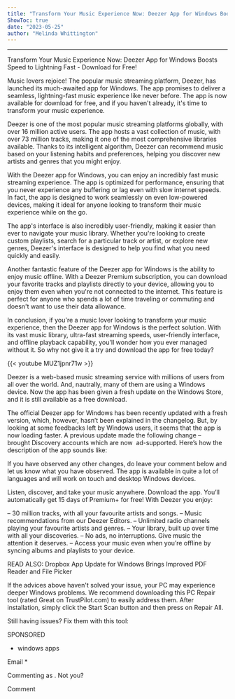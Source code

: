 ```yaml
---
title: "Transform Your Music Experience Now: Deezer App for Windows Boosts Speed to Lightning Fast - Download for Free!"
ShowToc: true 
date: "2023-05-25"
author: "Melinda Whittington"
---
```

*****
Transform Your Music Experience Now: Deezer App for Windows Boosts Speed to Lightning Fast - Download for Free!

Music lovers rejoice! The popular music streaming platform, Deezer, has launched its much-awaited app for Windows. The app promises to deliver a seamless, lightning-fast music experience like never before. The app is now available for download for free, and if you haven't already, it's time to transform your music experience.

Deezer is one of the most popular music streaming platforms globally, with over 16 million active users. The app hosts a vast collection of music, with over 73 million tracks, making it one of the most comprehensive libraries available. Thanks to its intelligent algorithm, Deezer can recommend music based on your listening habits and preferences, helping you discover new artists and genres that you might enjoy.

With the Deezer app for Windows, you can enjoy an incredibly fast music streaming experience. The app is optimized for performance, ensuring that you never experience any buffering or lag even with slow internet speeds. In fact, the app is designed to work seamlessly on even low-powered devices, making it ideal for anyone looking to transform their music experience while on the go.

The app's interface is also incredibly user-friendly, making it easier than ever to navigate your music library. Whether you're looking to create custom playlists, search for a particular track or artist, or explore new genres, Deezer's interface is designed to help you find what you need quickly and easily.

Another fantastic feature of the Deezer app for Windows is the ability to enjoy music offline. With a Deezer Premium subscription, you can download your favorite tracks and playlists directly to your device, allowing you to enjoy them even when you're not connected to the internet. This feature is perfect for anyone who spends a lot of time traveling or commuting and doesn't want to use their data allowance.

In conclusion, if you're a music lover looking to transform your music experience, then the Deezer app for Windows is the perfect solution. With its vast music library, ultra-fast streaming speeds, user-friendly interface, and offline playback capability, you'll wonder how you ever managed without it. So why not give it a try and download the app for free today?

{{< youtube MUZ1jpnr71w >}} 



Deezer is a web-based music streaming service with millions of users from all over the world. And, nautrally, many of them are using a Windows device. Now the app has been given a fresh update on the Windows Store, and it is still available as a free download.

The official Deezer app for Windows has been recently updated with a fresh version, which, however, hasn’t been explained in the changelog. But, by looking at some feedbacks left by Windows users, it seems that the app is now loading faster. A previous update made the following change – brought Discovery accounts which are now  ad-supported. Here’s how the description of the app sounds like:
 
If you have observed any other changes, do leave your comment below and let us know what you have observed. The app is available in quite a lot of languages and will work on touch and desktop Windows devices.
 
Listen, discover, and take your music anywhere. Download the app. You’ll automatically get 15 days of Premium+ for free! With Deezer you enjoy:
 
– 30 million tracks, with all your favourite artists and songs.
– Music recommendations from our Deezer Editors.
– Unlimited radio channels playing your favourite artists and genres.
– Your library, built up over time with all your discoveries.
– No ads, no interruptions. Give music the attention it deserves.
– Access your music even when you’re offline by syncing albums and playlists to your device.
 
READ ALSO: Dropbox App Update for Windows Brings Improved PDF Reader and File Picker
 

 
If the advices above haven't solved your issue, your PC may experience deeper Windows problems. We recommend downloading this PC Repair tool (rated Great on TrustPilot.com) to easily address them. After installation, simply click the Start Scan button and then press on Repair All.
 
Still having issues? Fix them with this tool:
 
SPONSORED
 
- windows apps

 
Email * 
 

Commenting as .
Not you?

 
Comment 





